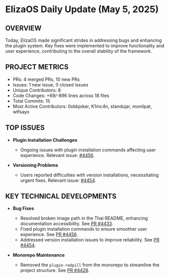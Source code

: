 # ElizaOS Daily Update (May 5, 2025)

## OVERVIEW 
Today, ElizaOS made significant strides in addressing bugs and enhancing the plugin system. Key fixes were implemented to improve functionality and user experience, contributing to the overall stability of the framework.

## PROJECT METRICS
- PRs: 4 merged PRs, 10 new PRs
- Issues: 1 new issue, 0 closed issues
- Unique Contributors: 8
- Code Changes: +69/-896 lines across 18 files
- Total Commits: 15
- Most Active Contributors: 0xbbjoker, K1mc4n, standujar, monilpat, wtfsayo

## TOP ISSUES
- **Plugin Installation Challenges**
  - Ongoing issues with plugin installation commands affecting user experience. Relevant issue: [#4456](https://github.com/elizaos/eliza/issues/4456).

- **Versioning Problems**
  - Users reported difficulties with version installations, necessitating urgent fixes. Relevant issue: [#4454](https://github.com/elizaos/eliza/issues/4454).

## KEY TECHNICAL DEVELOPMENTS
- **Bug Fixes**
  - Resolved broken image path in the Thai README, enhancing documentation accessibility. See [PR #4433](https://github.com/elizaos/eliza/pull/4433).
  - Fixed plugin installation commands to ensure smoother user experience. See [PR #4456](https://github.com/elizaos/eliza/pull/4456).
  - Addressed version installation issues to improve reliability. See [PR #4454](https://github.com/elizaos/eliza/pull/4454).

- **Monorepo Maintenance**
  - Removed the `plugin-redpill` from the monorepo to streamline the project structure. See [PR #4428](https://github.com/elizaos/eliza/pull/4428).